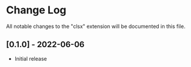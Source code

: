 # Change Log

All notable changes to the "clsx" extension will be documented in this file.

## [0.1.0] - 2022-06-06

- Initial release
